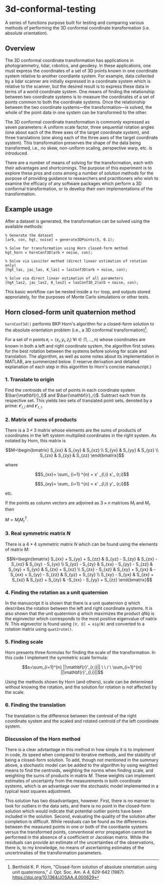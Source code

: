 # 3d-conformal-testing
A series of functions purpose built for testing and comparing various methods of performing the 3D conformal coordinate transformation (i.e. absolute orientation).

## Overview
The 3D conformal coordinate transformation has applications in photogrammetry, lidar, robotics, and geodesy. In these applications, one must express the coordinates of a set of 3D points known in one coordinate system relative to another coordiante system. For example, data collected by a lidar scanner are initially expressed in a coordinate system which is relative to the scanner, but the desired result is to express these data in terms of a world coordinate system. One means of finding the relationship between two coordinate systems is to measure the coordinates of a set of points common to both the coordinate systems. Once the relationship between the two coordinate systems—the transformation—is solved, the whole of the point data in one system can be transformed to the other.

The 3D conformal coordinate transformation is commonly expressed as seven parameters: A uniform scale factor, three sequential rotation angles (one about each of the three axes of the target coordinate system), and three translations (one along each of the three axes of the target coordinate system). This transformation preserves the shape of the data being transformed, i.e., no skew, non-uniform scaling, perspective warp, etc. is introduced.

There are a number of means of solving for the transformation, each with their advantages and shortcomings. The purpose of this experiment is to explore these pros and cons among a number of solution methods for the purpose of providing guidance to researchers and practitioners who wish to examine the efficacy of any software packages which perform a 3D conformal transformation, or to develop their own implementations of the transformation.

## Example usage
After a dataset is generated, the transformation can be solved using the available methods:
```
% Generate the dataset
[arb, con, hgt, noise] = generate3DPoints(5, 0.1);

% Solve for transformation using Horn closed-form method
hgt_horn = hornConf3D(arb + noise, con);

% Solve via Lassiter method (direct linear estimation of rotation only)
[hgt_las, jac_las, K_las] = lasConf3D(arb + noise, con);

% Solve via direct linear estimation of all parameters
[hgt_las2, jac_las2, K_las2] = lasConf3D_2(arb + noise, con);
```
This basic workflow can be nested inside a `for` loop, and outputs stored approriately, for the purposes of Monte Carlo simulations or other tests.

## Horn closed-form unit quaternion method
`hornConf3d()` performs BKP Horn's algorithm for a closed-form solution to the absolute orientation problem (i.e., a 3D conformal transformation)[^1]. 

For a set of $n$ points $\mathbf{r}_i = \langle x_i,y_i,z_i \rangle \ \forall i \in (1,...,n)$ whose coordinates are known in both a left and right coordinate system, the algorithm first solves for the best rotation between the systems before solving for scale and translation. The algorithm, as well as some notes about its implementation in MATLAB, are summerized below. (I reserve derivation and detailed explanation of each step in this algorithm to Horn's concise manuscript.)

### 1. Translate to origin
Find the centroids of the set of points in each coordinate system $\bar{\mathbf{r}_l}$ and $\bar{\mathbf{r}_r}$. Subtract each from its respective set. This yields two sets of translated point sets, denoted by a prime: $\mathbf{r}'_{l,i}$ and $\mathbf{r}'_{r,i}$.

### 2. Matrix of sums of products
There is a $3 \times 3$ matrix whose elements are the sums of products of coordinates in the left system multiplied coordinates in the right system. As notated by Horn, this matrix is
```math
M=\begin{bmatrix}
S_{xx} & S_{xy} & S_{xz} \\
S_{yx} & S_{yy} & S_{yz} \\
S_{zx} & S_{zy} & S_{zz}
\end{bmatrix}
```

where
```math
S_{xx}= \sum_ {i=1} ^{n} = x' _{l,i} x'_ {r,i}
```
```math
S_{xy}= \sum_ {i=1} ^{n} = x' _{l,i} y'_ {r,i}
```
etc.

If the points as column vectors are adjoined as $3 \times n$ matrices $M_l$ and $M_r$ then

$M=M_l M_r^T$.

### 3. Real symmetric matrix $N$
There is a $4 \times 4$ symmetric matrix $N$ which can be found using the elements of matrix $M$:

```math
N=\begin{bmatrix}
S_{xx} + S_{yy} + S_{zz} & S_{yz} - S_{zy} & S_{zx} - S_{xz} & S_{xy} - S_{yx} \\
S_{yz} - S_{zy} & S_{xx} - S_{yy} - S_{zz} & S_{xy} + S_{yx} & S_{zx} + S_{xz} \\
S_{zx} - S_{xz} & S_{xy} + S_{yx} & -S_{xx} + S_{yy} - S_{zz} & S_{yz} + S_{zy} \\
S_{xy} - S_{yx} & S_{zx} + S_{xz} & S_{yz} + S_{zy} & -S_{xx} - S_{yy} + S_{zz}
\end{bmatrix}
```

### 4. Finding the rotation as a unit quaternion
In the manuscript it is shown that there is a unit quaternion $\dot{q}$ which describes the rotation between the left and right coordinate systems. It is also shown that the unit quaternion $\dot{q}$ which maximizes the product $\dot{q}N\dot{q}$ is the eiginvector which corresponds to the most positive eigenvalue of natrix $N$. This eignvector is found using `[V, D] = eig(N)` and converted to a rotation matrix using `quat2rotm()`.

### 5. Finding scale
Horn presents three formulas for finding the scale of the transformation. In this code I implement the symmetric scale formula:

```math
s=\sum_{i=1}^{n} ||\mathbf{r}'_{r,i}|| \ \ / \ \sum_{i=1}^{n} ||\mathbf{r}'_{l,i}||
```

Using the methods shown by Horn (and others), scale can be determined without knowing the rotation, and the solution for rotation is not affected by the scale. 

### 6. Finding the translation
The translation is the difference between the centroid of the right coordinate system and the scaled and rotated centroid of the left coordinate system.

### Discussion of the Horn method
There is a clear advtantage in this method in how simple it is to implement in code, its speed when compared to iterative methods, and the stability of being a closed-form solution. To add, though not mentioned in the summary above, a stochastic model can be added to the algorithm by using weighted means to find the centroids, weighting the norms when finding scale, and weighting the sums of products in matrix $M$. These weights can implement estimates of uncertainty from the measurements in both coordinate systems, which is an advantage over the stochastic model implemented in a typical least squares adjustment.

This solution has two disadvantages, however. First, there is no manner to look for outliers in the data sets, and there is no point in the closed-form solution which would indicate that potential outlier points have been included in the solution. Second, evaluating the quality of the solution after completion is difficult. While residuals can be found as the differences between the measured points in one or both of the coordiante systems versus the transformed points, conventional error propagation cannot be performed in the absence of a coefficient or Jacobian matrix. While the residuals can provide an estimate of the uncertainties of the observations, there is, to my knowledge, no means of ascertaining estimates of the uncertrinaties of the transformation parameters.

[^1]: Berthold K. P. Horn, "Closed-form solution of absolute orientation using unit quaternions," J. Opt. Soc. Am. A 4, 629-642 (1987). https://doi.org/10.1364/JOSAA.4.000629